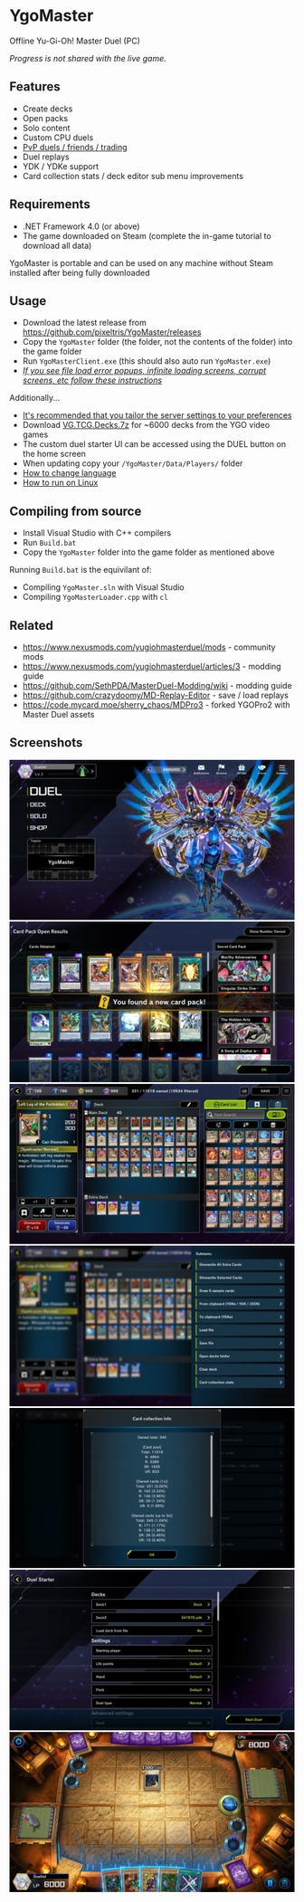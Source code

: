 # YgoMaster

Offline Yu-Gi-Oh! Master Duel (PC)

*Progress is not shared with the live game.*

## Features

- Create decks
- Open packs
- Solo content
- Custom CPU duels
- [PvP duels / friends / trading](Docs/PvP.md)
- Duel replays
- YDK / YDKe support
- Card collection stats / deck editor sub menu improvements

## Requirements

- .NET Framework 4.0 (or above)
- The game downloaded on Steam (complete the in-game tutorial to download all data)

YgoMaster is portable and can be used on any machine without Steam installed after being fully downloaded

## Usage

- Download the latest release from https://github.com/pixeltris/YgoMaster/releases
- Copy the `YgoMaster` folder (the folder, not the contents of the folder) into the game folder
- Run `YgoMasterClient.exe` (this should also auto run `YgoMaster.exe`)
- *[If you see file load error popups, infinite loading screens, corrupt screens, etc follow these instructions](Docs/FileLoadError.md)*

Additionally...

- [It's recommended that you tailor the server settings to your preferences](Docs/Settings.md)
- Download [VG.TCG.Decks.7z](https://github.com/pixeltris/YgoMaster/releases/download/v1.4/VG.TCG.Decks.7z) for ~6000 decks from the YGO video games
- The custom duel starter UI can be accessed using the DUEL button on the home screen
- When updating copy your `/YgoMaster/Data/Players/` folder
- [How to change language](Docs/ChanginLanguage.md)
- [How to run on Linux](Docs/Linux.md)

## Compiling from source

- Install Visual Studio with C++ compilers
- Run `Build.bat`
- Copy the `YgoMaster` folder into the game folder as mentioned above

Running `Build.bat` is the equivilant of:

- Compiling `YgoMaster.sln` with Visual Studio
- Compiling `YgoMasterLoader.cpp` with `cl`

## Related

- https://www.nexusmods.com/yugiohmasterduel/mods - community mods
- https://www.nexusmods.com/yugiohmasterduel/articles/3 - modding guide
- https://github.com/SethPDA/MasterDuel-Modding/wiki - modding guide
- https://github.com/crazydoomy/MD-Replay-Editor - save / load replays
- https://code.mycard.moe/sherry_chaos/MDPro3 - forked YGOPro2 with Master Duel assets

## Screenshots

![Alt text](Docs/Pics/ss1.jpg)
![Alt text](Docs/Pics/ss2.jpg)
![Alt text](Docs/Pics/ss3.jpg)
![Alt text](Docs/Pics/ss4.jpg)
![Alt text](Docs/Pics/ss5.jpg)
![Alt text](Docs/Pics/ss6.jpg)
![Alt text](Docs/Pics/ss7.jpg)